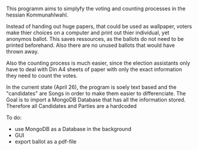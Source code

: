 This programm aims to simplyfy the voting and counting processes in the hessian Kommunahlwahl.

Instead of handing out huge papers, that could be used as wallpaper, voters make thier choices on a computer and print out thier individual, yet anonymos ballot.
This saves ressources, as the ballots do not need to be printed beforehand. Also there are no unused ballots that would have thrown away.

Also the counting process is much easier, since the election assistants only have to deal with Din A4 sheets of paper with only the exact information they need to count the votes.

In the current state (April 26), the program is soely text based and the "candidates" are Songs in order to make them easier to differenciate.
The Goal is to import a MongoDB Database that has all the information stored. Therefore all Candidates and Parties are a hardcoded

To do:
- use MongoDB as a Database in the background
- GUI
- export ballot as a pdf-file
